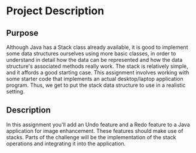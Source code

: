 # Project Description


## Purpose
Although Java has a Stack class already available, it is good to implement some data
structures ourselves using more basic classes, in order to understand in detail how
the data can be represented and how the data structure's associated methods really
work. The stack is relatively simple, and it affords a good starting case.
This assignment involves working with some starter code that implements an actual
desktop/laptop application program. Thus, we get to put the stack data structure to
use in a realistic setting.

## Description
In this assignment you'll add an Undo feature and a Redo feature to a Java
application for image enhancement. These features should make use of stacks. Parts
of the challenge will be the implementation of the stack operations and integrating it
into the application.
